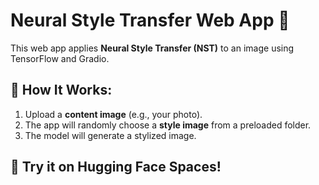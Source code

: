 # Neural Style Transfer Web App 🎨

This web app applies **Neural Style Transfer (NST)** to an image using TensorFlow and Gradio.

## 🔹 How It Works:
1. Upload a **content image** (e.g., your photo).
2. The app will randomly choose a **style image** from a preloaded folder.
3. The model will generate a stylized image.

## 🚀 Try it on Hugging Face Spaces!
